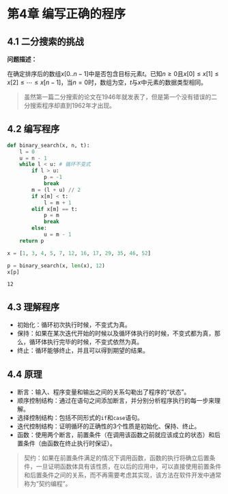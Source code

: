 # 第4章 编写正确的程序

## 4.1 二分搜索的挑战

**问题描述：**

在确定排序后的数组$x[0..n-1]$中是否包含目标元素$t$。已知$n \geqslant 0$且$x[0] \leqslant x[1] \leqslant x[2] \leqslant \cdots \leqslant x[n-1]$，当$n=0$时，数组为空，$t$与$x$中元素的数据类型相同。

> 虽然第一篇二分搜索的论文在1946年就发表了，但是第一个没有错误的二分搜索程序却直到1962年才出现。

## 4.2 编写程序


```python
def binary_search(x, n, t):
    l = 0
    u = n - 1
    while l < u: # 循环不变式
        if l > u:
            p = -1
            break
        m = (l + u) // 2
        if x[m] < t:
            l = m + 1
        elif x[m] == t:
            p = m
            break
        else:
            u = m - 1
    return p
```


```python
x = [1, 3, 4, 5, 7, 12, 16, 17, 29, 35, 46, 52]
```


```python
p = binary_search(x, len(x), 12)
x[p]
```




    12



## 4.3 理解程序

- 初始化：循环初次执行时候，不变式为真。
- 保持：如果在某次迭代开始的时候以及循环体执行的时候，不变式都为真，那么，循环体执行完毕的时候，不变式依然为真。
- 终止：循环能够终止，并且可以得到期望的结果。

## 4.4 原理

- 断言：输入、程序变量和输出之间的关系勾勒出了程序的“状态”。
- 顺序控制结构：通过在语句之间添加断言，并分别分析程序执行的每一步来理解。
- 选择控制结构：包括不同形式的`if`和`case`语句。
- 迭代控制结构：证明循环的正确性的3个性质是初始化、保持、终止。
- 函数：使用两个断言，前置条件（在调用该函数之前就应该成立的状态）和后置条件（由函数在终止执行时保证）。

> 契约：如果在前置条件满足的情况下调用函数，函数的执行将确立后置条件，一旦证明函数体具有该性质，在以后的应用中，可以直接使用前置条件和后置条件之间的关系，而不再需要考虑其实现，该方法在软件开发中通常称为“契约编程”。
